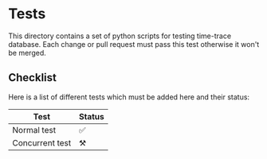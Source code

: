 # Tests

This directory contains a set of python scripts for testing time-trace database. Each change or pull request must pass this test otherwise it won't be merged.

## Checklist

Here is a list of different tests which must be added here and their status:

| Test | Status |
| -------- | ------- |
| Normal test | ✅ |
| Concurrent test | ⚒️ |
